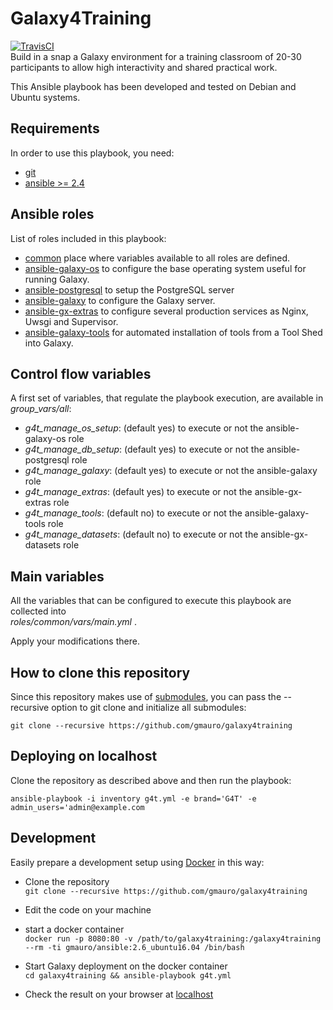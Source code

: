 # Galaxy4Training
[![TravisCI](https://api.travis-ci.org/gmauro/galaxy4training.svg?branch=master)](https://travis-ci.org/gmauro/galaxy4training)    
Build in a snap a Galaxy environment for a training classroom of 20-30 participants to allow high interactivity and shared practical work.

This Ansible playbook has been developed and tested on Debian and Ubuntu 
systems.

## Requirements  
In order to use this playbook, you need:

 * [git](https://git-scm.com/)
 * [ansible >= 2.4](http://docs.ansible.com/ansible/intro_installation.html)

## Ansible roles  
List of roles included in this playbook:

 * [common](https://github.com/gmauro/galaxy4training/tree/master/roles/common/vars) place where variables available to all roles are defined.
 * [ansible-galaxy-os](https://github.com/galaxyproject/ansible-galaxy-os) to configure the base operating system useful for running Galaxy.
 * [ansible-postgresql](https://github.com/gmauro/ansible-postgresql) to setup the PostgreSQL server
 * [ansible-galaxy](https://github.com/galaxyproject/ansible-galaxy) to configure the Galaxy server.
 * [ansible-gx-extras](https://github.com/gmauro/ansible-gx-extras) to configure several production services as Nginx, Uwsgi and Supervisor.
 * [ansible-galaxy-tools](https://github.com/galaxyproject/ansible-galaxy-tools)  for automated installation of tools from a Tool Shed into Galaxy.


## Control flow variables

A first set of variables, that regulate the playbook execution, are available in _group_vars/all_:

 * _g4t_manage_os_setup_: (default yes) to execute or not the ansible-galaxy-os role
 * _g4t_manage_db_setup_: (default yes) to execute or not the ansible-postgresql role
 * _g4t_manage_galaxy_: (default yes) to execute or not the ansible-galaxy role
 * _g4t_manage_extras_: (default yes) to execute or not the ansible-gx-extras role
 * _g4t_manage_tools_: (default no) to execute or not the ansible-galaxy-tools role
 * _g4t_manage_datasets_: (default no) to execute or not the ansible-gx-datasets role
 
 
## Main variables

All the variables that can be configured to execute this playbook are 
collected into  
_roles/common/vars/main.yml_ .

Apply your modifications there.
 
## How to clone this repository

Since this repository makes use of [submodules](https://git-scm.com/book/en/v2/Git-Tools-Submodules), 
you can pass the --recursive option to git clone and initialize all submodules:


`git clone --recursive https://github.com/gmauro/galaxy4training`

## Deploying on localhost

Clone the repository as described above and then run the playbook:

`ansible-playbook -i inventory g4t.yml -e brand='G4T' -e admin_users='admin@example.com`

## Development

Easily prepare a development setup using [Docker](https://docs.docker.com) in 
this way:

 * Clone the repository  
 `git clone --recursive https://github.com/gmauro/galaxy4training`
 
 * Edit the code on your machine
 
 * start a docker container  
 `docker run -p 8080:80 -v /path/to/galaxy4training:/galaxy4training --rm -ti gmauro/ansible:2.6_ubuntu16.04 /bin/bash`
  
 * Start Galaxy deployment on the docker container  
 `cd galaxy4training && ansible-playbook g4t.yml`

 * Check the result on your browser at [localhost](http://localhost:8080)
 